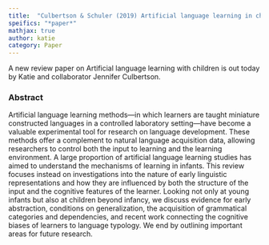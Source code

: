 ```yaml
---
title:  "Culbertson & Schuler (2019) Artificial language learning in children"
speifics: "*paper*"
mathjax: true
author: katie
category: Paper
---
```


A new review paper on Artificial language learning with children is out today by Katie and collaborator Jennifer Culbertson.

### Abstract

Artificial language learning methods—in which learners are taught miniature constructed languages in a controlled laboratory setting—have become a valuable experimental tool for research on language development. These methods offer a complement to natural language acquisition data, allowing researchers to control both the input to learning and the learning environment. A large proportion of artificial language learning studies has aimed to understand the mechanisms of learning in infants. This review focuses instead on investigations into the nature of early linguistic representations and how they are influenced by both the structure of the input and the cognitive features of the learner. Looking not only at young infants but also at children beyond infancy, we discuss evidence for early abstraction, conditions on generalization, the acquisition of grammatical categories and dependencies, and recent work connecting the cognitive biases of learners to language typology. We end by outlining important areas for future research.